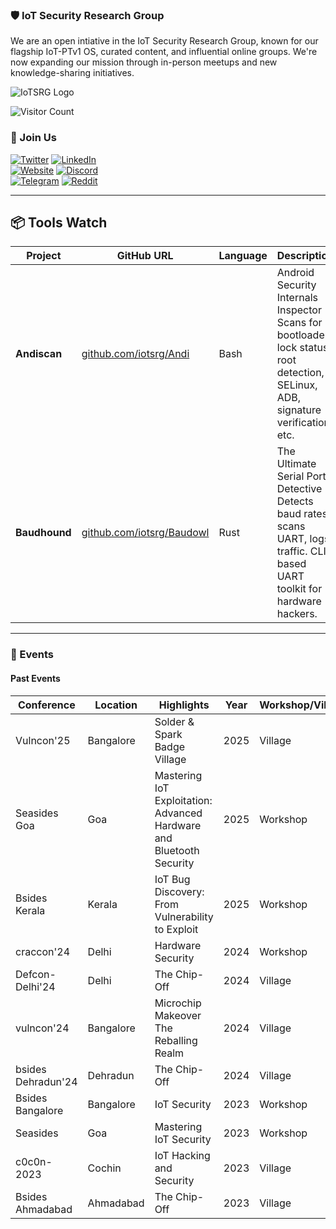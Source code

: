 
### 🛡️ IoT Security Research Group

We are an open intiative in the IoT Security Research Group, known for our flagship IoT-PTv1 OS, curated content, and influential online groups. We're now expanding our mission through in-person meetups and new knowledge-sharing initiatives.

![IoTSRG Logo](/iot/banner.png)

![Visitor Count](https://komarev.com/ghpvc/?username=iotsecurity1010&color=dc143c)

### 🤝 Join Us

[![Twitter](https://img.shields.io/badge/Twitter-1DA1F2?style=for-the-badge&logo=twitter&logoColor=white)](https://twitter.com/iotsrg1) [![LinkedIn](https://img.shields.io/badge/LinkedIn-0077B5?style=for-the-badge&logo=linkedin&logoColor=white)](https://www.linkedin.com/company/iotsrg)  
[![Website](https://img.shields.io/badge/website-000000?style=for-the-badge&logo=About.me&logoColor=white)](https://iotsecurity101.org/)  [![Discord](https://img.shields.io/badge/Discord-5865F2?style=for-the-badge&logo=discord&logoColor=white)](https://discord.gg/WRPePTBS2Q)  
[![Telegram](https://img.shields.io/badge/Telegram-2CA5E0?style=for-the-badge&logo=telegram&logoColor=white)](https://t.me/iotsrg)  [![Reddit](https://img.shields.io/badge/Reddit-FF4500?style=for-the-badge&logo=reddit&logoColor=white)](https://t.co/NPkAl8bPB3)  

---

## 📦 Tools Watch

| Project      | GitHub URL                                              | Language | Description                                                                 |
|--------------|----------------------------------------------------------|----------|-----------------------------------------------------------------------------|
| **Andiscan** | [github.com/iotsrg/Andi](https://github.com/iotsrg/andi) | Bash     | Android Security Internals Inspector - Scans for bootloader lock status, root detection, SELinux, ADB, signature verification, etc. |
| **Baudhound**| [github.com/iotsrg/Baudowl](https://github.com/iotsrg/baudowl) | Rust     | The Ultimate Serial Port Detective - Detects baud rates, scans UART, logs traffic. CLI-based UART toolkit for hardware hackers. |


---

### 📅 Events

#### Past Events
| Conference             | Location   | Highlights                              | Year | Workshop/Village                     |
|------------------------|------------|-----------------------------------------|------|--------------------------------------|
| Vulncon'25             | Bangalore  | Solder & Spark Badge Village            | 2025 | Village                              |
| Seasides Goa           | Goa        | Mastering IoT Exploitation: Advanced Hardware and Bluetooth Security | 2025 | Workshop |
| Bsides Kerala          | Kerala     | IoT Bug Discovery: From Vulnerability to Exploit  | 2025 | Workshop                            |
| craccon'24             | Delhi      | Hardware Security               | 2024 | Workshop                            |
| Defcon-Delhi'24        | Delhi      | The Chip-Off                     | 2024 | Village                             |
| vulncon'24             | Bangalore  | Microchip Makeover The Reballing Realm  | 2024 | Village                             |
| bsides Dehradun'24     | Dehradun   | The Chip-Off                     | 2024 | Village                             |
| Bsides Bangalore       | Bangalore  | IoT Security                    | 2023 | Workshop                            |
| Seasides               | Goa        | Mastering IoT Security          | 2023 | Workshop                            |
| c0c0n-2023             | Cochin     | IoT Hacking and Security         | 2023 | Village                             |
| Bsides Ahmadabad       | Ahmadabad  | The Chip-Off                     | 2023 | Village                             |



